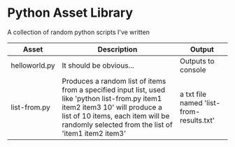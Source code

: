 # Python Asset Library

A collection of random python scripts I've written

Asset | Description | Output
--- | --- | ---
helloworld.py | It should be obvious... | Outputs to console
list-from.py | Produces a random list of items from a specified input list, used like 'python list-from.py item1 item2 item3 10' will produce a list of 10 items, each item will be randomly selected from the list of 'item1 item2 item3' | a txt file named 'list-from-results.txt' 
